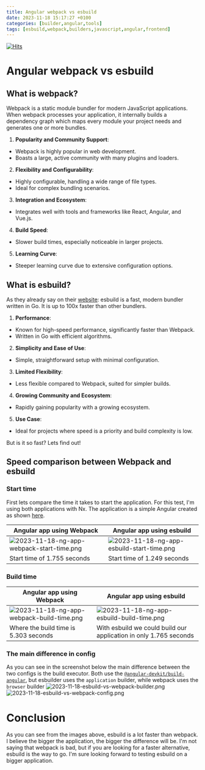 ```yaml
---
title: Angular webpack vs esbuild
date: 2023-11-18 15:17:27 +0100
categories: [builder,angular,tools]
tags: [esbuild,webpack,builders,javascript,angular,frontend]
---
```

[![Hits](https://hits.seeyoufarm.com/api/count/incr/badge.svg?url=https%3A%2F%2Fjorciney.dev&count_bg=%2379C83D&title_bg=%23555555&icon=&icon_color=%23E7E7E7&title=hits&edge_flat=false)](https://hits.seeyoufarm.com)
# Angular webpack vs esbuild
## What is webpack?
Webpack is a static module bundler for modern JavaScript applications. When webpack processes your application, it internally builds a dependency graph which maps every module your project needs and generates one or more bundles.

1. **Popularity and Community Support**:
  - Webpack is highly popular in web development.
  - Boasts a large, active community with many plugins and loaders.

2. **Flexibility and Configurability**:
  - Highly configurable, handling a wide range of file types.
  - Ideal for complex bundling scenarios.

3. **Integration and Ecosystem**:
  - Integrates well with tools and frameworks like React, Angular, and Vue.js.

4. **Build Speed**:
  - Slower build times, especially noticeable in larger projects.

5. **Learning Curve**:
  - Steeper learning curve due to extensive configuration options.

## What is esbuild?
As they already say on their [website](https://esbuild.github.io/): esbuild is a fast, modern bundler written in Go. It is up to 100x faster than other bundlers.

1. **Performance**:
  - Known for high-speed performance, significantly faster than Webpack.
  - Written in Go with efficient algorithms.

2. **Simplicity and Ease of Use**:
  - Simple, straightforward setup with minimal configuration.

3. **Limited Flexibility**:
  - Less flexible compared to Webpack, suited for simpler builds.

4. **Growing Community and Ecosystem**:
  - Rapidly gaining popularity with a growing ecosystem.

5. **Use Case**:
  - Ideal for projects where speed is a priority and build complexity is low.

But is it so fast? Lets find out!

## Speed comparison between Webpack and esbuild

### **Start** time
First lets compare the time it takes to start the application. For this test, I'm using both applications with Nx. The application is a simple Angular created as shown [here](../how-to-start-an-standalone-app-with-nx).

| Angular app using **Webpack**                                                                                | Angular app using **esbuild**                                                                            |
|--------------------------------------------------------------------------------------------------------------|----------------------------------------------------------------------------------------------------------|
| ![2023-11-18-ng-app-webpack-start-time.png](../../assets%2Fposts%2F2023-11-18-ng-app-webpack-start-time.png) | ![2023-11-18-ng-app-esbuild-start-time.png](../../assets/posts/2023-11-18-ng-app-esbuild-start-time.png) |
| Start time of 1.755 seconds                                                                                  | Start time of 1.249 seconds                                                                              |

### **Build** time

| Angular app using **Webpack**                                                                                  | Angular app using **esbuild**                                                                                  |
|----------------------------------------------------------------------------------------------------------------|----------------------------------------------------------------------------------------------------------------|
| ![2023-11-18-ng-app-webpack-build-time.png](../..%2Fassets%2Fposts%2F2023-11-18-ng-app-webpack-build-time.png) | ![2023-11-18-ng-app-esbuild-build-time.png](../..%2Fassets%2Fposts%2F2023-11-18-ng-app-esbuild-build-time.png) |
| Where the build time is 5.303 seconds                                                                          | With esbuild we could build our application in only 1.765 seconds                                              |


### The main difference in config
As you can see in the screenshot below the main difference between the two configs is the build executor.
Both use the [`@angular-devkit/build-angular`](https://www.npmjs.com/package/@angular-devkit/build-angular), but esbuilder uses the `application` builder, while webpack uses the `browser` builder
![2023-11-18-esbuild-vs-webpack-builder.png](../..%2Fassets%2Fposts%2F2023-11-18-esbuild-vs-webpack-builder.png)
![2023-11-18-esbuild-vs-webpack-config.png](../..%2Fassets%2Fposts%2F2023-11-18-esbuild-vs-webpack-config.png)
# Conclusion

As you can see from the images above, esbuild is a lot faster than webpack.
I believe the bigger the application, the bigger the difference will be.
I'm not saying that webpack is bad, but if you are looking for a faster alternative, esbuild is the way to go.
I'm sure looking forward to testing esbuild on a bigger application.
